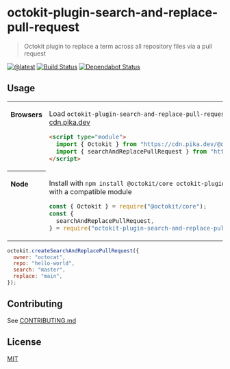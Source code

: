 # octokit-plugin-search-and-replace-pull-request

> Octokit plugin to replace a term across all repository files via a pull request

[![@latest](https://img.shields.io/npm/v/octokit-plugin-search-and-replace-pull-request.svg)](https://www.npmjs.com/package/octokit-plugin-search-and-replace-pull-request)
[![Build Status](https://github.com/gr2m/octokit-plugin-search-and-replace-pull-request/workflows/Test/badge.svg)](https://github.com/gr2m/octokit-plugin-search-and-replace-pull-request/actions?query=workflow%3ATest+branch%3Amain)
[![Dependabot Status](https://api.dependabot.com/badges/status?host=github&repo=gr2m/octokit-plugin-search-and-replace-pull-request)](https://dependabot.com/)

## Usage

<table>
<tbody valign=top align=left>
<tr><th>

Browsers

</th><td width=100%>

Load `octokit-plugin-search-and-replace-pull-request` and [`@octokit/core`](https://github.com/octokit/core.js) (or core-compatible module) directly from [cdn.pika.dev](https://cdn.pika.dev)

```html
<script type="module">
  import { Octokit } from "https://cdn.pika.dev/@octokit/core";
  import { searchAndReplacePullRequest } from "https://cdn.pika.dev/octokit-plugin-search-and-replace-pull-request";
</script>
```

</td></tr>
<tr><th>

Node

</th><td>

Install with `npm install @octokit/core octokit-plugin-search-and-replace-pull-request`. Optionally replace `@octokit/core` with a compatible module

```js
const { Octokit } = require("@octokit/core");
const {
  searchAndReplacePullRequest,
} = require("octokit-plugin-search-and-replace-pull-request");
```

</td></tr>
</tbody>
</table>

```js
octokit.createSearchAndReplacePullRequest({
  owner: "octocat",
  repo: "hello-world",
  search: "master",
  replace: "main",
});
```

## Contributing

See [CONTRIBUTING.md](CONTRIBUTING.md)

## License

[MIT](LICENSE)
